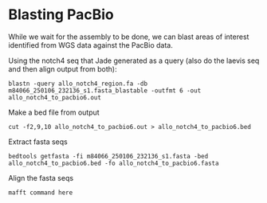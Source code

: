# Blasting PacBio

While we wait for the assembly to be done, we can blast areas of interest identified from WGS data against the PacBio data.

Using the notch4 seq that Jade generated as a query (also do the laevis seq and then align output from both):
```
blastn -query allo_notch4_region.fa -db m84066_250106_232136_s1.fasta_blastable -outfmt 6 -out allo_notch4_to_pacbio6.out
```
Make a bed file from output
```
cut -f2,9,10 allo_notch4_to_pacbio6.out > allo_notch4_to_pacbio6.bed
```
Extract fasta seqs
```
bedtools getfasta -fi m84066_250106_232136_s1.fasta -bed allo_notch4_to_pacbio6.bed -fo allo_notch4_to_pacbio6.fasta
```
Align the fasta seqs
```
mafft command here
```
